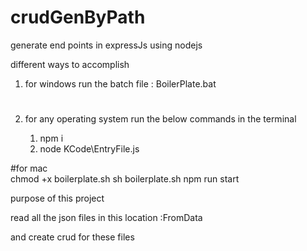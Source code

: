 # crudGenByPath
generate end points in expressJs using nodejs

different ways to accomplish

1.  for windows run the batch file : BoilerPlate.bat

#

2.  for any operating system run the below commands in the terminal
    
    1.  npm i
    2.  node KCode\EntryFile.js
  
#for mac  
chmod +x boilerplate.sh
sh boilerplate.sh
npm run start

purpose of this project

read all the json files in this location :FromData

and create crud for these files